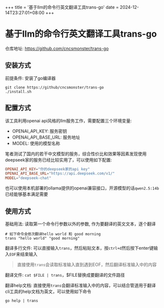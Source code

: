 +++
title = '基于llm的命令行英文翻译工具trans-go'
date = 2024-12-14T23:27:01+08:00
+++

# 基于llm的命令行英文翻译工具trans-go

仓库地址: https://github.com/cncsmonster/trans-go

## 安装方式

前提条件: 安装了go编译器

```shell
git clone https://github/cncsmonster/trans-go
./install.sh
```

## 配置方式

该工具利用openai api风格的llm服务工作，需要配置三个环境变量:
- OPENAI_API_KEY: 服务密钥
- OPENAI_API_BASE_URL: 服务地址
- MODEL: 使用的模型名称

笔者测试了国内的若干中文模型的服务，综合性价比和效果等因素发现使用deepseek家的服务已经比较实用了，可以使用如下配置:

```toml
OPENAI_API_KEY="你的deepseek家的api key"
OPENAI_API_BASE_URL="https://api.deepseek.com/v1/"
MODEL="deepseek-chat"
```

也可以使用本机部署的ollama提供的openai兼容接口，开源模型的话`qwen2.5:14b`已经能够基本满足需要

## 使用方式

基础用法: 读取第一个命令行参数以外的参数, 作为要翻译的英文文本，逐个翻译
```shell
# 如下命令会依次翻译hello world 和 good morning
trans "hello world" "good morning"
```

翻译多行文件: 可以直接输入`trans`，然后粘贴文本，按`ctrl+d`然后按下enter键输入`EOF`来结束输入

> 直接使用`trans`会读取标准输入直到遇到EOF，然后翻译标准输入中的内容

翻译文件: `cat $FILE | trans`，$FILE替换成要翻译的文件路径


翻译help文档: 直接使用`trans`会翻译标准输入中的内容，可以结合管道用于翻译cli工具的help文档为英文，可以使用如下命令
```shell
go help | trans
```


